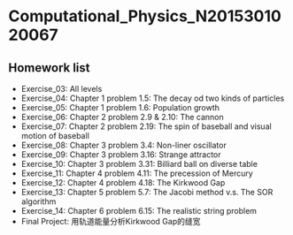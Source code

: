 # Computational_Physics_N2015301020067
## Homework list
- Exercise_03: All levels
- Exercise_04: Chapter 1 problem 1.5: The decay od two kinds of particles
- Exercise_05: Chapter 1 problem 1.6: Population growth
- Exercise_06: Chapter 2 problem 2.9 & 2.10: The cannon
- Exercise_07: Chapter 2 problem 2.19: The spin of baseball and visual motion of baseball
- Exercise_08: Chapter 3 problem 3.4: Non-liner oscillator
- Exercise_09: Chapter 3 problem 3.16: Strange attractor
- Exercise_10: Chapter 3 problem 3.31: Billiard ball on diverse table
- Exercise_11: Chapter 4 problem 4.11: The precession of Mercury
- Exercise_12: Chapter 4 problem 4.18: The Kirkwood Gap
- Exercise_13: Chapter 5 problem 5.7: The Jacobi method v.s. The SOR algorithm
- Exercise_14: Chapter 6 problem 6.15: The realistic string problem
- Final Project: 用轨道能量分析Kirkwood Gap的缝宽
